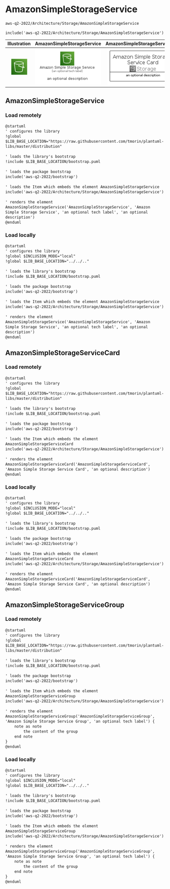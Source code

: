 # AmazonSimpleStorageService


```text
aws-q2-2022/Architecture/Storage/AmazonSimpleStorageService
```

```text
include('aws-q2-2022/Architecture/Storage/AmazonSimpleStorageService')
```



| Illustration | AmazonSimpleStorageService | AmazonSimpleStorageServiceCard | AmazonSimpleStorageServiceGroup |
| :---: | :---: | :---: | :---: |
| ![illustration for Illustration](../../../aws-q2-2022/Architecture/Storage/AmazonSimpleStorageService.png) | ![illustration for AmazonSimpleStorageService](../../../aws-q2-2022/Architecture/Storage/AmazonSimpleStorageService.Local.png) | ![illustration for AmazonSimpleStorageServiceCard](../../../aws-q2-2022/Architecture/Storage/AmazonSimpleStorageServiceCard.Local.png) | ![illustration for AmazonSimpleStorageServiceGroup](../../../aws-q2-2022/Architecture/Storage/AmazonSimpleStorageServiceGroup.Local.png) |




## AmazonSimpleStorageService

### Load remotely
```plantuml
@startuml
' configures the library
!global $LIB_BASE_LOCATION="https://raw.githubusercontent.com/tmorin/plantuml-libs/master/distribution"

' loads the library's bootstrap
!include $LIB_BASE_LOCATION/bootstrap.puml

' loads the package bootstrap
include('aws-q2-2022/bootstrap')

' loads the Item which embeds the element AmazonSimpleStorageService
include('aws-q2-2022/Architecture/Storage/AmazonSimpleStorageService')

' renders the element
AmazonSimpleStorageService('AmazonSimpleStorageService', 'Amazon Simple Storage Service', 'an optional tech label', 'an optional description')
@enduml
```

### Load locally
```plantuml
@startuml
' configures the library
!global $INCLUSION_MODE="local"
!global $LIB_BASE_LOCATION="../../.."

' loads the library's bootstrap
!include $LIB_BASE_LOCATION/bootstrap.puml

' loads the package bootstrap
include('aws-q2-2022/bootstrap')

' loads the Item which embeds the element AmazonSimpleStorageService
include('aws-q2-2022/Architecture/Storage/AmazonSimpleStorageService')

' renders the element
AmazonSimpleStorageService('AmazonSimpleStorageService', 'Amazon Simple Storage Service', 'an optional tech label', 'an optional description')
@enduml
```

## AmazonSimpleStorageServiceCard

### Load remotely
```plantuml
@startuml
' configures the library
!global $LIB_BASE_LOCATION="https://raw.githubusercontent.com/tmorin/plantuml-libs/master/distribution"

' loads the library's bootstrap
!include $LIB_BASE_LOCATION/bootstrap.puml

' loads the package bootstrap
include('aws-q2-2022/bootstrap')

' loads the Item which embeds the element AmazonSimpleStorageServiceCard
include('aws-q2-2022/Architecture/Storage/AmazonSimpleStorageService')

' renders the element
AmazonSimpleStorageServiceCard('AmazonSimpleStorageServiceCard', 'Amazon Simple Storage Service Card', 'an optional description')
@enduml
```

### Load locally
```plantuml
@startuml
' configures the library
!global $INCLUSION_MODE="local"
!global $LIB_BASE_LOCATION="../../.."

' loads the library's bootstrap
!include $LIB_BASE_LOCATION/bootstrap.puml

' loads the package bootstrap
include('aws-q2-2022/bootstrap')

' loads the Item which embeds the element AmazonSimpleStorageServiceCard
include('aws-q2-2022/Architecture/Storage/AmazonSimpleStorageService')

' renders the element
AmazonSimpleStorageServiceCard('AmazonSimpleStorageServiceCard', 'Amazon Simple Storage Service Card', 'an optional description')
@enduml
```

## AmazonSimpleStorageServiceGroup

### Load remotely
```plantuml
@startuml
' configures the library
!global $LIB_BASE_LOCATION="https://raw.githubusercontent.com/tmorin/plantuml-libs/master/distribution"

' loads the library's bootstrap
!include $LIB_BASE_LOCATION/bootstrap.puml

' loads the package bootstrap
include('aws-q2-2022/bootstrap')

' loads the Item which embeds the element AmazonSimpleStorageServiceGroup
include('aws-q2-2022/Architecture/Storage/AmazonSimpleStorageService')

' renders the element
AmazonSimpleStorageServiceGroup('AmazonSimpleStorageServiceGroup', 'Amazon Simple Storage Service Group', 'an optional tech label') {
    note as note
        the content of the group
    end note
}
@enduml
```

### Load locally
```plantuml
@startuml
' configures the library
!global $INCLUSION_MODE="local"
!global $LIB_BASE_LOCATION="../../.."

' loads the library's bootstrap
!include $LIB_BASE_LOCATION/bootstrap.puml

' loads the package bootstrap
include('aws-q2-2022/bootstrap')

' loads the Item which embeds the element AmazonSimpleStorageServiceGroup
include('aws-q2-2022/Architecture/Storage/AmazonSimpleStorageService')

' renders the element
AmazonSimpleStorageServiceGroup('AmazonSimpleStorageServiceGroup', 'Amazon Simple Storage Service Group', 'an optional tech label') {
    note as note
        the content of the group
    end note
}
@enduml
```

